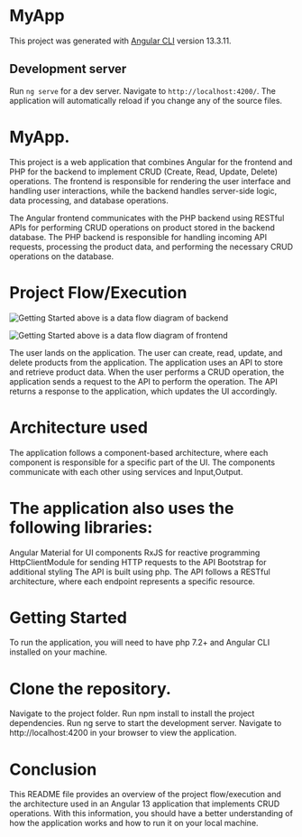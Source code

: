# MyApp

This project was generated with [Angular CLI](https://github.com/angular/angular-cli) version 13.3.11.

## Development server

Run `ng serve` for a dev server. Navigate to `http://localhost:4200/`. The application will automatically reload if you change any of the source files.

# MyApp.
This project is a web application that combines Angular for the frontend and PHP for the backend to implement CRUD (Create, Read, Update, Delete) operations. The frontend is responsible for rendering the user interface and handling user interactions, while the backend handles server-side logic, data processing, and database operations.

The Angular frontend communicates with the PHP backend using RESTful APIs for performing CRUD operations on product stored in the backend database. The PHP backend is responsible for handling incoming API requests, processing the product data, and performing the necessary CRUD operations on the database.

# Project Flow/Execution
![Getting Started](./docs/images/API%20request.png)
above is a data flow diagram of backend

![Getting Started](./docs/images/crud%20-%20frontend.png)
above is a data flow diagram of frontend

The user lands on the application.
The user can create, read, update, and delete products from the application.
The application uses an API to store and retrieve product data.
When the user performs a CRUD operation, the application sends a request to the API to perform the operation.
The API returns a response to the application, which updates the UI accordingly.

# Architecture used
The application follows a component-based architecture, where each component is responsible for a specific part of the UI. The components communicate with each other using services and Input,Output.

# The application also uses the following libraries:

Angular Material for UI components
RxJS for reactive programming
HttpClientModule for sending HTTP requests to the API
Bootstrap for additional styling
The API is built using php. The API follows a RESTful architecture, where each endpoint represents a specific resource.

# Getting Started
To run the application, you will need to have php 7.2+ and Angular CLI installed on your machine.

# Clone the repository.
Navigate to the project folder.
Run npm install to install the project dependencies.
Run ng serve to start the development server.
Navigate to http://localhost:4200 in your browser to view the application.

# Conclusion
This README file provides an overview of the project flow/execution and the architecture used in an Angular 13 application that implements CRUD operations. With this information, you should have a better understanding of how the application works and how to run it on your local machine.
